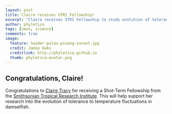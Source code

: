 ```yaml
---
layout: post
title: Claire receives STRI Fellowship!
excerpt: "Claire receives STRI Fellowship to study evolution of tolerance to temperature fluctuations."
author: phyletica
tags: [news, science]
comments: true
image:
  feature: header-pulau-pinang-sunset.jpg
  credit: Jamie Oaks
  creditlink: http://phyletica.github.io
  thumb: phyletica-avatar.png
---
```


## Congratulations, Claire!

Congratulations to
[Claire Tracy](https://www.linkedin.com/in/claire-tracy-01a8a2225/)
for receiving a Shot-Term Fellowship from the
[Smithsonian Tropical Research Institute](https://stri.si.edu/).
This will help support her research into the evolution of
tolerance to temperature fluctuations in damselfish.

